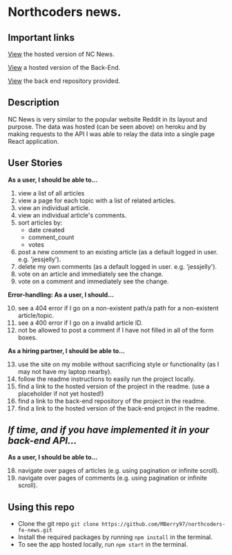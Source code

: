 # Northcoders news.

## Important links

[View](https://nc-news-react-project.netlify.app/) the hosted version of NC News.

[View](https://nc-news-api-fe.herokuapp.com/) a hosted version of the Back-End.

[View](https://github.com/MBerry97/fe-nc-news-api.git) the back end repository provided.

## Description

NC News is very similar to the popular website Reddit in its layout and purpose. The data was hosted (can be seen above) on heroku and by making requests to the API I was able to relay the data into a single page React application. 


## User Stories

**As a user, I should be able to...**

1. view a list of all articles
2. view a page for each topic with a list of related articles.
3. view an individual article.
4. view an individual article's comments.
5. sort articles by:
   - date created
   - comment_count
   - votes
6. post a new comment to an existing article (as a default logged in user. e.g. 'jessjelly').
7. delete my own comments (as a default logged in user. e.g. 'jessjelly').
8. vote on an article and immediately see the change.
9. vote on a comment and immediately see the change.

**Error-handling: As a user, I should...**

10. see a 404 error if I go on a non-existent path/a path for a non-existent article/topic.
11. see a 400 error if I go on a invalid article ID.
12. not be allowed to post a comment if I have not filled in all of the form boxes.

**As a hiring partner, I should be able to...**

13. use the site on my mobile without sacrificing style or functionality (as I may not have my laptop nearby).
14. follow the readme instructions to easily run the project locally.
15. find a link to the hosted version of the project in the readme. (use a placeholder if not yet hosted!)
16. find a link to the back-end repository of the project in the readme.
17. find a link to the hosted version of the back-end project in the readme.

## _If time, and if you have implemented it in your back-end API..._

**As a user, I should be able to...**

18. navigate over pages of articles (e.g. using pagination or infinite scroll).
19. navigate over pages of comments (e.g. using pagination or infinite scroll).

## Using this repo
* Clone the git repo `git clone https://github.com/MBerry97/northcoders-fe-news.git`
* Install the required packages by running `npm install` in the terminal.
* To see the app hosted locally, run `npm start` in the terminal.
